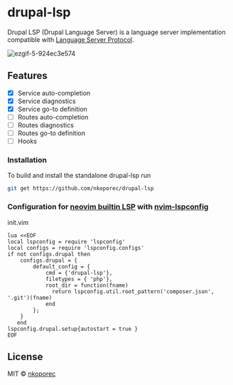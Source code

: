 # drupal-lsp

Drupal LSP (Drupal Language Server) is a language server implementation compatible with [Language Server Protocol](https://github.com/microsoft/language-server-protocol).



![ezgif-5-924ec3e574](https://user-images.githubusercontent.com/35064680/159663609-8d8df566-d81f-4db1-8a3c-f67e4726fa7f.gif)




## Features

- [x] Service auto-completion
- [x] Service diagnostics
- [x] Service go-to definition
- [ ] Routes auto-completion
- [ ] Routes diagnostics
- [ ] Routes go-to definition
- [ ] Hooks

### Installation


To build and install the standalone drupal-lsp run

```bash
git get https://github.com/nkoporec/drupal-lsp
```

### Configuration for [neovim builtin LSP](https://neovim.io/doc/user/lsp.html) with [nvim-lspconfig](https://github.com/neovim/nvim-lspconfig)

init.vim

```vim
lua <<EOF
local lspconfig = require 'lspconfig'
local configs = require 'lspconfig.configs'
if not configs.drupal then
	configs.drupal = {
		default_config = {
    		cmd = {'drupal-lsp'},
    		filetypes = { 'php'},
			root_dir = function(fname)
			  return lspconfig.util.root_pattern('composer.json', '.git')(fname)
			end
		};
	}
   end
lspconfig.drupal.setup{autostart = true }
EOF

```

## License

MIT © [nkoporec](https://github.com/nkoporec) 

